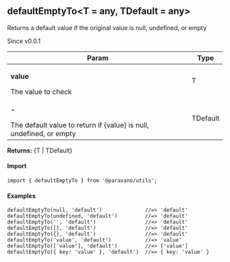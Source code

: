 <h2>defaultEmptyTo&lt;T = any, TDefault = any&gt;</h2>
<p>Returns a default value if the original value is null, undefined, or empty</p>
<p>Since v0.0.1</p>
<table>
      <thead>
      <tr>
        <th>Param</th>
        <th>Type</th></tr>
      </thead>
      <tbody><tr><td><p><b>value</b></p>The value to check</td><td>T</td></tr><tr><td><p><b>-</b></p>The default value to return if {value} is null, undefined, or empty</td><td>TDefault</td></tr></tbody>
    </table><p><b>Returns:</b> {T | TDefault}</p>
<h4>Import</h4>

```
import { defaultEmptyTo } from '@paravano/utils';
```

  <h4>Examples</h4>




```    
defaultEmptyTo(null, 'default')              //=> 'default'
defaultEmptyTo(undefined, 'default')         //=> 'default'
defaultEmptyTo('', 'default')                //=> 'default'
defaultEmptyTo([], 'default')                //=> 'default'
defaultEmptyTo({}, 'default')                //=> 'default'
defaultEmptyTo('value', 'default')           //=> 'value'
defaultEmptyTo(['value'], 'default')         //=> ['value']
defaultEmptyTo({ key: 'value' }, 'default')  //=> { key: 'value' }
```

    